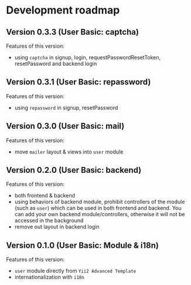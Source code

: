 # Development roadmap

## Version 0.3.3 (User Basic: captcha)

Features of this version:

* using `captcha` in signup, login, requestPasswordResetToken, resetPassword and backend login


## Version 0.3.1 (User Basic: repassword)

Features of this version:

* using `repassword` in signup, resetPassword


## Version 0.3.0 (User Basic: mail)

Features of this version:

* move `mailer` layout & views into `user` module


## Version 0.2.0 (User Basic: backend)

Features of this version:

* both frontend & backend
* using behaviors of backend module, prohibit controllers of the module (such as `user`) which can be used in both frontend and backend. You can add your own backend module/controllers, otherwise it will not be accessed in the background
* remove out layout in backend login


## Version 0.1.0 (User Basic: Module & i18n)

Features of this version:

* `user` module directly from `Yii2 Advanced Template`
* internationalization with `i18n`
